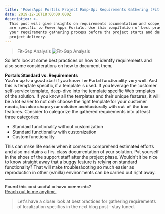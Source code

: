 ```yaml
---
title: 'PowerApps Portals Project Ramp-Up: Requirements Gathering (Fit-Gap Analysis)'
date: 2019-12-16T18:00:00.000Z
description: >-
  This post will give insights on requirements documentation and scope, which
  are specific to Power Apps Portals. Use this compilation of best practices in
  your requirements gathering process before the project starts and during
  project delivery.
---
```

> Fit-Gap Analysis
> ![Fit-Gap Analysis](/img/requirements_fitgap.jpg "Fit-Gap Analysis")

So let's look at some best practices on how to identify requirements and also some considerations on how to document them. 

 **Portals Standard vs. Requirements**  \
You're up to a good start if you know the Portal functionality very well. And this is template specific, if a template is used. If you leverage the customer self-service template, deep-dive into the template specific Web templates of the solution. If you know all the templates and their unique features, it will be a lot easier to not only choose the right template for your customer needs, but also shape your solution architecturally with out-of-the-box features. Consider to categorize the gathered requirements into at least three categories:

* Standard functionality without customization
* Standard functionality with customization
* Custom functionality

This can make life easier when it comes to comprehend estimated efforts and also maintains a first class documentation of your solution. Put yourself in the shoes of the support staff after the project phase. Wouldn't it be nice to know straight away that a buggy feature is relying on standard functionality? That will make troubleshooting so much easier as reproduction in other (vanilla) environments can be carried out right away.

- - -

Found this post useful or have comments?\
[Reach out to me anytime.](https://www.linkedin.com/in/tino-rabe-dynamics365/)

> Let's have a closer look at best practices for gathering requirements of localization specifics in the next blog post - stay tuned.
